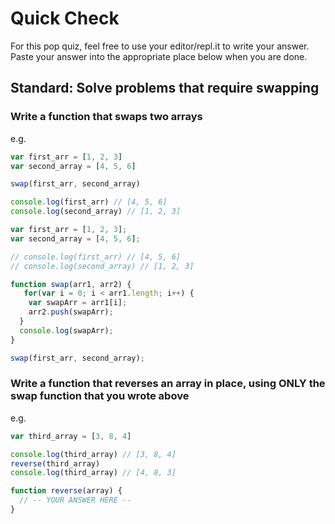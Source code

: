 # Quick Check

For this pop quiz, feel free to use your editor/repl.it to write your answer.
Paste your answer into the appropriate place below when you are done.

## Standard: Solve problems that require swapping

### Write a function that swaps two arrays

e.g.
```js
var first_arr = [1, 2, 3]
var second_array = [4, 5, 6]

swap(first_arr, second_array)

console.log(first_arr) // [4, 5, 6]
console.log(second_array) // [1, 2, 3]
```

```js
var first_arr = [1, 2, 3];
var second_array = [4, 5, 6];

// console.log(first_arr) // [4, 5, 6]
// console.log(second_array) // [1, 2, 3]

function swap(arr1, arr2) {
   for(var i = 0; i < arr1.length; i++) {
    var swapArr = arr1[i];
    arr2.push(swapArr);
  }
  console.log(swapArr);
}

swap(first_arr, second_array);
```

### Write a function that reverses an array in place, using ONLY the swap function that you wrote above

e.g.
```js
var third_array = [3, 8, 4]

console.log(third_array) // [3, 8, 4]
reverse(third_array)
console.log(third_array) // [4, 8, 3]
```

```js
function reverse(array) {
  // -- YOUR ANSWER HERE --
}
```
